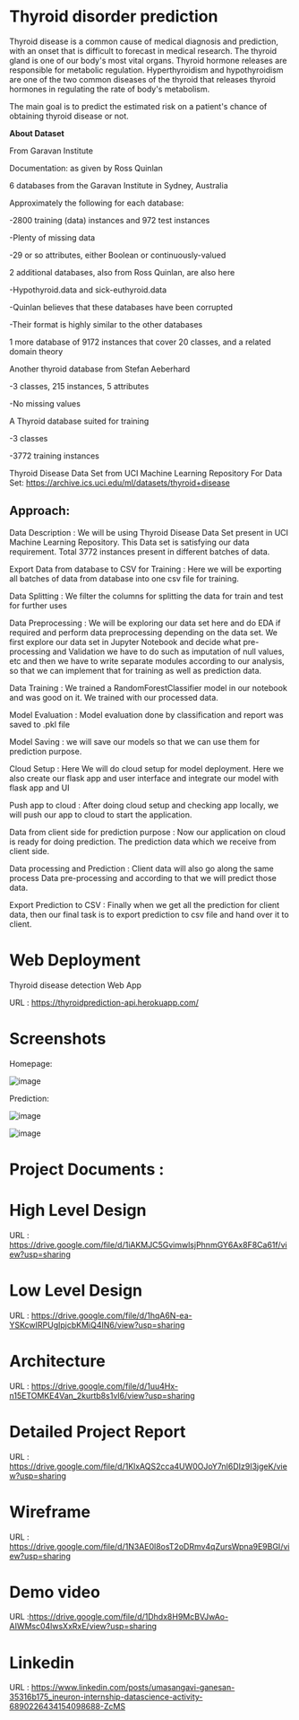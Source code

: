 Thyroid disorder prediction
==============================
Thyroid disease is a common cause of medical diagnosis and prediction, with an onset that is difficult to forecast in medical research. The thyroid gland is one of our body's most vital organs. Thyroid hormone releases are responsible for metabolic regulation. Hyperthyroidism and hypothyroidism are one of the two common diseases of the thyroid that releases thyroid hormones in regulating the rate of body's metabolism. 

The main goal is to predict the estimated risk on a patient's chance of obtaining thyroid disease or not.

**About Dataset**

From Garavan Institute

Documentation: as given by Ross Quinlan

6 databases from the Garavan Institute in Sydney, Australia

Approximately the following for each database:

 -2800 training (data) instances and 972 test instances

 -Plenty of missing data

 -29 or so attributes, either Boolean or continuously-valued

2 additional databases, also from Ross Quinlan, are also here

 -Hypothyroid.data and sick-euthyroid.data

 -Quinlan believes that these databases have been corrupted
 
 -Their format is highly similar to the other databases

1 more database of 9172 instances that cover 20 classes, and a related domain theory

Another thyroid database from Stefan Aeberhard

 -3 classes, 215 instances, 5 attributes

 -No missing values

A Thyroid database suited for training

 -3 classes

 -3772 training instances 

Thyroid Disease Data Set from UCI Machine Learning Repository For Data Set: https://archive.ics.uci.edu/ml/datasets/thyroid+disease

 Approach:
-------------------------

Data Description : We will be using Thyroid Disease Data Set present in UCI Machine Learning Repository. This Data set is satisfying our data requirement. Total 3772 instances present in different batches of data.

Export Data from database to CSV for Training : Here we will be exporting all batches of data from database into one csv file for training.

Data Splitting  : We filter the columns for splitting the data for train and test for further uses

Data Preprocessing  : We will be exploring our data set here and do EDA if required and perform data preprocessing depending on the data set. We first explore our data set in Jupyter Notebook and decide what pre-processing and Validation we have to do such as imputation of null values, etc and then we have to write separate modules according to our analysis, so that we can implement that for training as well as prediction data.

Data Training : We trained a RandomForestClassifier model in our notebook and  was good on it. We 
trained with our processed data.

Model Evaluation : Model evaluation done by classification and report was saved to .pkl file

Model Saving : we will save our models  so that we can use them for prediction purpose.

Cloud Setup : Here We will do cloud setup for model deployment. Here we also create our
flask app and user interface and integrate our model with flask app and UI

Push app to cloud : After doing cloud setup and checking app locally, we will push our app to cloud to start the application.

Data from client side for prediction purpose : Now our application on cloud is ready for doing prediction. The prediction data which we receive from client side.

Data processing and Prediction  : Client data will also go along the same process Data pre-processing and 
according to that we will predict those data.

Export Prediction to CSV : Finally when we get all the prediction for client data, then our final task is to export prediction to csv file and hand over it to client.

**Web Deployment**
=================================================
Thyroid disease detection Web App 

URL : https://thyroidprediction-api.herokuapp.com/

Screenshots
=================================================
Homepage:

![image](https://user-images.githubusercontent.com/92853376/150495436-6c9e8a59-e706-42bc-80db-6a24245362ab.png)

Prediction:

![image](https://user-images.githubusercontent.com/92853376/150495676-4f418f37-6ae4-4963-a03a-1ca152102860.png)


![image](https://user-images.githubusercontent.com/92853376/150495735-15d88025-1950-4cf3-97b0-8e9a432ba219.png)

**Project Documents** :
=================================================
**High Level Design**
=================================================
URL : https://drive.google.com/file/d/1iAKMJC5GvimwlsjPhnmGY6Ax8F8Ca61f/view?usp=sharing

**Low Level Design**
=================================================
URL : https://drive.google.com/file/d/1hqA6N-ea-YSKcwIRPUgIpjcbKMiQ4IN6/view?usp=sharing

**Architecture**
=================================================
URL : https://drive.google.com/file/d/1uu4Hx-n15ETOMKE4Van_2kurtb8s1vI6/view?usp=sharing

**Detailed Project Report**
==================================================
URL : https://drive.google.com/file/d/1KlxAQS2cca4UW0OJoY7nI6DIz9I3jgeK/view?usp=sharing

**Wireframe**
===================================================
URL : https://drive.google.com/file/d/1N3AE0l8osT2oDRmv4qZursWpna9E9BGI/view?usp=sharing

**Demo video**
===================================================
URL :https://drive.google.com/file/d/1Dhdx8H9McBVJwAo-AIWMsc04lwsXxRxE/view?usp=sharing

**Linkedin**
====================================================
URL : https://www.linkedin.com/posts/umasangavi-ganesan-35316b175_ineuron-internship-datascience-activity-6890226434154098688-ZcMS
























